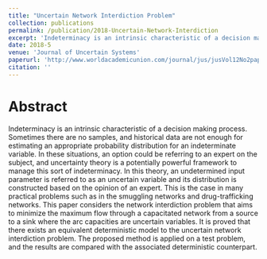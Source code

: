 ```yaml
---
title: "Uncertain Network Interdiction Problem"
collection: publications
permalink: /publication/2018-Uncertain-Network-Interdiction
excerpt: 'Indeterminacy is an intrinsic characteristic of a decision making process. Sometimes there are no samples, and historical data are not enough for estimating an appropriate probability distribution for an indeterminate variable.'
date: 2018-5
venue: 'Journal of Uncertain Systems'
paperurl: 'http://www.worldacademicunion.com/journal/jus/jusVol12No2paper05.pdf'
citation: ''
---
```

Abstract
======
  Indeterminacy is an intrinsic characteristic of a decision making process. Sometimes there are no samples, and historical data are not enough for estimating an appropriate probability distribution for an indeterminate variable. In these situations, an option could be referring to an expert on the subject, and uncertainty theory is a potentially powerful framework to manage this sort of indeterminacy. In this theory, an undetermined input parameter is referred to as an uncertain variable and its distribution is constructed based on the opinion of an expert. This is the case in many practical problems such as in the smuggling networks and drug-trafficking networks. This paper considers the network interdiction problem that aims to minimize the maximum flow through a capacitated network from a source to a sink where the arc capacities are uncertain variables. It is proved that there exists an equivalent deterministic model to the uncertain network interdiction problem. The proposed method is applied on a test problem, and the results are compared with the associated deterministic counterpart.

